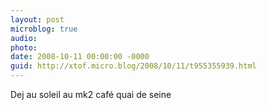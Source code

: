 ```yaml
---
layout: post
microblog: true
audio: 
photo: 
date: 2008-10-11 00:00:00 -0000
guid: http://xtof.micro.blog/2008/10/11/t955355939.html
---
```

Dej au soleil au mk2 café quai de seine
